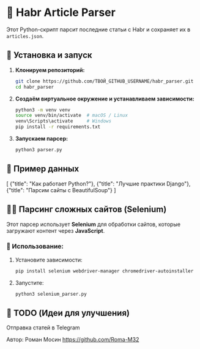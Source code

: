 # 📰 Habr Article Parser

Этот Python-скрипт парсит последние статьи с Habr и сохраняет их в `articles.json`.

## 🚀 Установка и запуск

1. **Клонируем репозиторий:**
   ```bash
   git clone https://github.com/ТВОЙ_GITHUB_USERNAME/habr_parser.git
   cd habr_parser

2. **Создаём виртуальное окружение и устанавливаем зависимости:**
   ```bash
   python3 -m venv venv
   source venv/bin/activate  # macOS / Linux
   venv\Scripts\activate     # Windows
   pip install -r requirements.txt

3. **Запускаем парсер:**
   ```bash
   python3 parser.py

## 📌 Пример данных

[
    {"title": "Как работает Python?"},
    {"title": "Лучшие практики Django"},
    {"title": "Парсим сайты с BeautifulSoup"}
]

## 🕵️‍♂️ Парсинг сложных сайтов (Selenium)

Этот парсер использует **Selenium** для обработки сайтов, которые загружают контент через **JavaScript**.

### 📌 Использование:

1. Установите зависимости:
   ```bash
   pip install selenium webdriver-manager chromedriver-autoinstaller

2. Запустите:
   ```bash
   python3 selenium_parser.py

## 🎯 TODO (Идеи для улучшения)
 Отправка статей в Telegram

 Автор: 
 Роман Мосин 
 https://github.com/Roma-M32